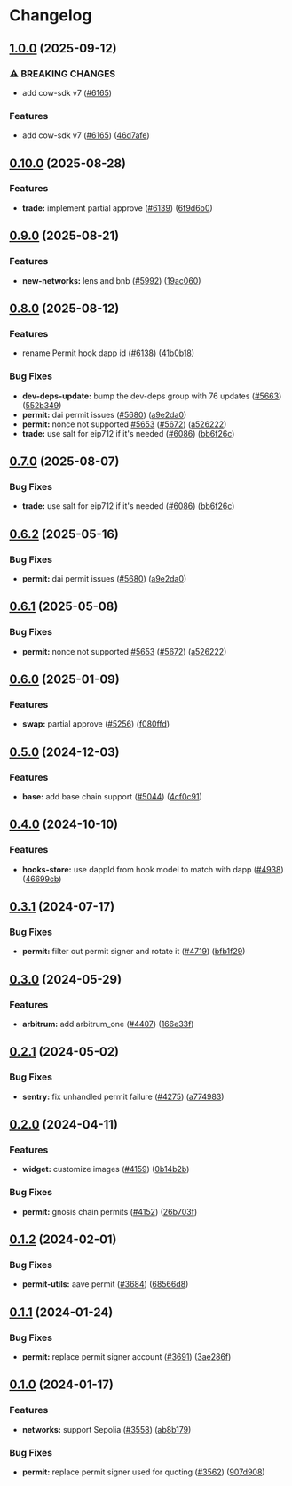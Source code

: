 # Changelog

## [1.0.0](https://github.com/cowprotocol/cowswap/compare/permit-utils-v0.10.0...permit-utils-v1.0.0) (2025-09-12)


### ⚠ BREAKING CHANGES

* add cow-sdk v7 ([#6165](https://github.com/cowprotocol/cowswap/issues/6165))

### Features

* add cow-sdk v7 ([#6165](https://github.com/cowprotocol/cowswap/issues/6165)) ([46d7afe](https://github.com/cowprotocol/cowswap/commit/46d7afeab94c172dbad975f39b25033abd966498))

## [0.10.0](https://github.com/cowprotocol/cowswap/compare/permit-utils-v0.9.0...permit-utils-v0.10.0) (2025-08-28)


### Features

* **trade:** implement partial approve ([#6139](https://github.com/cowprotocol/cowswap/issues/6139)) ([6f9d6b0](https://github.com/cowprotocol/cowswap/commit/6f9d6b055323d25705ee88a533f71190944be6e2))

## [0.9.0](https://github.com/cowprotocol/cowswap/compare/permit-utils-v0.8.0...permit-utils-v0.9.0) (2025-08-21)


### Features

* **new-networks:** lens and bnb ([#5992](https://github.com/cowprotocol/cowswap/issues/5992)) ([19ac060](https://github.com/cowprotocol/cowswap/commit/19ac060f94088e7a1f6a2a891ef11d2c1ded4525))

## [0.8.0](https://github.com/cowprotocol/cowswap/compare/permit-utils-v0.7.0...permit-utils-v0.8.0) (2025-08-12)


### Features

* rename Permit hook dapp id ([#6138](https://github.com/cowprotocol/cowswap/issues/6138)) ([41b0b18](https://github.com/cowprotocol/cowswap/commit/41b0b182d4a673bb1799a699ea83029ee8c6d73b))


### Bug Fixes

* **dev-deps-update:** bump the dev-deps group with 76 updates ([#5663](https://github.com/cowprotocol/cowswap/issues/5663)) ([552b349](https://github.com/cowprotocol/cowswap/commit/552b349f53762a01ccf008e9a2083248424cbafa))
* **permit:** dai permit issues ([#5680](https://github.com/cowprotocol/cowswap/issues/5680)) ([a9e2da0](https://github.com/cowprotocol/cowswap/commit/a9e2da026cab2b0e001adc7fb0ebf11d1b028089))
* **permit:** nonce not supported [#5653](https://github.com/cowprotocol/cowswap/issues/5653) ([#5672](https://github.com/cowprotocol/cowswap/issues/5672)) ([a526222](https://github.com/cowprotocol/cowswap/commit/a526222e115c28540d68addd2476070815975846))
* **trade:** use salt for eip712 if it's needed ([#6086](https://github.com/cowprotocol/cowswap/issues/6086)) ([bb6f26c](https://github.com/cowprotocol/cowswap/commit/bb6f26c72781df087e018ec14d9fefcbc225baa3))

## [0.7.0](https://github.com/cowprotocol/cowswap/compare/permit-utils-v0.6.2...permit-utils-v0.7.0) (2025-08-07)


### Bug Fixes

* **trade:** use salt for eip712 if it's needed ([#6086](https://github.com/cowprotocol/cowswap/issues/6086)) ([bb6f26c](https://github.com/cowprotocol/cowswap/commit/bb6f26c72781df087e018ec14d9fefcbc225baa3))

## [0.6.2](https://github.com/cowprotocol/cowswap/compare/permit-utils-v0.6.1...permit-utils-v0.6.2) (2025-05-16)


### Bug Fixes

* **permit:** dai permit issues ([#5680](https://github.com/cowprotocol/cowswap/issues/5680)) ([a9e2da0](https://github.com/cowprotocol/cowswap/commit/a9e2da026cab2b0e001adc7fb0ebf11d1b028089))

## [0.6.1](https://github.com/cowprotocol/cowswap/compare/permit-utils-v0.6.0...permit-utils-v0.6.1) (2025-05-08)


### Bug Fixes

* **permit:** nonce not supported [#5653](https://github.com/cowprotocol/cowswap/issues/5653) ([#5672](https://github.com/cowprotocol/cowswap/issues/5672)) ([a526222](https://github.com/cowprotocol/cowswap/commit/a526222e115c28540d68addd2476070815975846))

## [0.6.0](https://github.com/cowprotocol/cowswap/compare/permit-utils-v0.5.0...permit-utils-v0.6.0) (2025-01-09)


### Features

* **swap:** partial approve ([#5256](https://github.com/cowprotocol/cowswap/issues/5256)) ([f080ffd](https://github.com/cowprotocol/cowswap/commit/f080ffdb098612e729f3a3f829410ce78697979f))

## [0.5.0](https://github.com/cowprotocol/cowswap/compare/permit-utils-v0.4.0...permit-utils-v0.5.0) (2024-12-03)


### Features

* **base:** add base chain support ([#5044](https://github.com/cowprotocol/cowswap/issues/5044)) ([4cf0c91](https://github.com/cowprotocol/cowswap/commit/4cf0c91a300d6fcdc026364e74c45e5b2f729f2b))

## [0.4.0](https://github.com/cowprotocol/cowswap/compare/permit-utils-v0.3.1...permit-utils-v0.4.0) (2024-10-10)


### Features

* **hooks-store:** use dappId from hook model to match with dapp ([#4938](https://github.com/cowprotocol/cowswap/issues/4938)) ([46699cb](https://github.com/cowprotocol/cowswap/commit/46699cbe6df02b0f7a3c6c380a04842e9f403a88))

## [0.3.1](https://github.com/cowprotocol/cowswap/compare/permit-utils-v0.3.0...permit-utils-v0.3.1) (2024-07-17)


### Bug Fixes

* **permit:** filter out permit signer and rotate it ([#4719](https://github.com/cowprotocol/cowswap/issues/4719)) ([bfb1f29](https://github.com/cowprotocol/cowswap/commit/bfb1f295997ba8cf16744afce45dbd19eb8990c6))

## [0.3.0](https://github.com/cowprotocol/cowswap/compare/permit-utils-v0.2.1...permit-utils-v0.3.0) (2024-05-29)


### Features

* **arbitrum:** add arbitrum_one ([#4407](https://github.com/cowprotocol/cowswap/issues/4407)) ([166e33f](https://github.com/cowprotocol/cowswap/commit/166e33f3c494972738b154cf844584dd78e12c7d))

## [0.2.1](https://github.com/cowprotocol/cowswap/compare/permit-utils-v0.2.0...permit-utils-v0.2.1) (2024-05-02)


### Bug Fixes

* **sentry:** fix unhandled permit failure ([#4275](https://github.com/cowprotocol/cowswap/issues/4275)) ([a774983](https://github.com/cowprotocol/cowswap/commit/a7749831a4874536423d6f65b1e17bfae8571d27))

## [0.2.0](https://github.com/cowprotocol/cowswap/compare/permit-utils-v0.1.2...permit-utils-v0.2.0) (2024-04-11)


### Features

* **widget:** customize images ([#4159](https://github.com/cowprotocol/cowswap/issues/4159)) ([0b14b2b](https://github.com/cowprotocol/cowswap/commit/0b14b2b19279a1688f75dc4f2954b8c267e57c40))


### Bug Fixes

* **permit:** gnosis chain permits ([#4152](https://github.com/cowprotocol/cowswap/issues/4152)) ([26b703f](https://github.com/cowprotocol/cowswap/commit/26b703f2a45715fce0c4418d1f45fdceab2a716e))

## [0.1.2](https://github.com/cowprotocol/cowswap/compare/permit-utils-v0.1.1...permit-utils-v0.1.2) (2024-02-01)


### Bug Fixes

* **permit-utils:** aave permit ([#3684](https://github.com/cowprotocol/cowswap/issues/3684)) ([68566d8](https://github.com/cowprotocol/cowswap/commit/68566d882f0c0bebde93b8228645a59d76c2120d))

## [0.1.1](https://github.com/cowprotocol/cowswap/compare/permit-utils-v0.1.0...permit-utils-v0.1.1) (2024-01-24)


### Bug Fixes

* **permit:** replace permit signer account ([#3691](https://github.com/cowprotocol/cowswap/issues/3691)) ([3ae286f](https://github.com/cowprotocol/cowswap/commit/3ae286f7e0f239a2843ce2a30138d23eceb1577f))

## [0.1.0](https://github.com/cowprotocol/cowswap/compare/permit-utils-v0.0.2...permit-utils-v0.1.0) (2024-01-17)


### Features

* **networks:** support Sepolia ([#3558](https://github.com/cowprotocol/cowswap/issues/3558)) ([ab8b179](https://github.com/cowprotocol/cowswap/commit/ab8b1794fb60da851f3fccdd861ebef4b18df30e))


### Bug Fixes

* **permit:** replace permit signer used for quoting ([#3562](https://github.com/cowprotocol/cowswap/issues/3562)) ([907d908](https://github.com/cowprotocol/cowswap/commit/907d90825643a5ad5824ed4ff5d24a9227f96f71))
